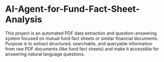 # AI-Agent-for-Fund-Fact-Sheet-Analysis
This project is an automated PDF data extraction and question-answering system focused on mutual fund fact sheets or similar financial documents. Purpose is to extract structured, searchable, and queryable information from raw PDF documents (like fund fact sheets) and make it accessible for answering natural language questions.
